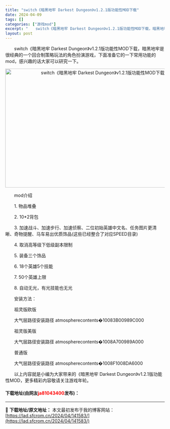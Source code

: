 ```yaml
---
title: "switch《暗黑地牢 Darkest Dungeon》v1.2.1版功能性MOD下载"
date: 2024-04-09
tags: []
categories: ["游戏mod"]
excerpt: "　　switch《暗黑地牢 Darkest Dungeon》v1.2.1版功能性MOD下载，暗黑地牢是很经典的一个回合制策略玩法的角色扮演游戏，下面准备它的一下常用功能的mod，感兴趣的话大家可以研究一下。 　　mod介绍 　　1. 物品堆叠 　　2. 10*2背包 　　3. 加速战斗、加速步行、加&hellip;"
layout: post
---
```


 <p>　　switch《暗黑地牢 Darkest Dungeon》v1.2.1版功能性MOD下载，暗黑地牢是很经典的一个回合制策略玩法的角色扮演游戏，下面准备它的一下常用功能的mod，感兴趣的话大家可以研究一下。</p> <p align="center"><img src="https://lad.sfcrom.cn/wp-content/uploads/2024/04/20240409_661502d80bb67.webp" style="width: 600px; height: 375px;" alt="switch《暗黑地牢 Darkest Dungeon》v1.2.1版功能性MOD下载" /></p> <p>　　mod介绍</p> <p>　　1. 物品堆叠</p> <p>　　2. 10*2背包</p> <p>　　3. 加速战斗、加速步行、加速侦察、二位初始英雄中文名、任务图片更清晰、奇物提醒、马车易出优质饰品(这些已经整合了对应SPEED目录)</p> <p>　　4. 取消高等级下低级副本限制</p> <p>　　5. 装备三个饰品</p> <p>　　6. 18个英雄5个技能</p> <p>　　7. 50个英雄上限</p> <p>　　8. 自动无光，有光技能也无光</p> <p>　　安装方法：</p> <p>　　祖灵版欧版</p> <p>　　大气层路径安装路径 atmospherecontents�10083B00989C000</p> <p>　　祖灵版美版</p> <p>　　大气层路径安装路径 atmospherecontents�1008A700989A000</p> <p>　　普通版</p> <p>　　大气层路径安装路径 atmospherecontents�1008F1008DA6000</p> <p>　　以上内容就是小编为大家带来的《暗黑地牢 Darkest Dungeon》v1.2.1版功能性MOD，更多精彩内容敬请关注游戏年轮。</p> <p><h4>下载地址(由网友<font color="red">ja81043400</font>发布)：</h4></p> 

---
📖 **下载地址/原文地址：** 本文最初发布于我的博客网站：[https://lad.sfcrom.cn/2024/04/141583/](https://lad.sfcrom.cn/2024/04/141583/)
